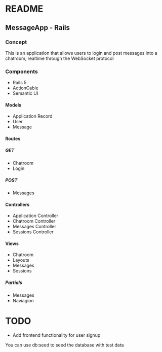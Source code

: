 # README
## MessageApp - Rails
### Concept
This is an application that allows users to login and post messages into a chatroom, realtime through the WebSocket protocol
### Components
* Rails 5
* ActionCable
* Semantic UI
#### Models
* Application Record
* User
* Message
#### Routes
##### GET
* Chatroom
* Login
##### POST
* Messages
#### Controllers
* Application Controller
* Chatroom Controller
* Messages Controller
* Sessions Controller
#### Views
* Chatroom
* Layouts
* Messages
* Sessions
##### Partials
* Messages
* Naviagion
# TODO
* Add frontend functionality for user signup

You can use db:seed to seed the database with test data
